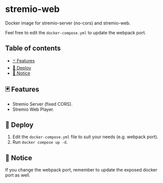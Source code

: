# stremio-web

Docker image for stremio-server (no-cors) and stremio-web.

Feel free to edit the `docker-compose.yml` to update the webpack port.

## Table of contents

- [🃏 Features](#-features)
- [🚀 Deploy](#-deploy)
- [📜 Notice](#-notice)

## 🃏 Features

- Stremio Server (fixed CORS).
- Stremio Web Player.

## 🚀 Deploy

1. Edit the `docker-compose.yml` file to suit your needs (e.g. webpack port).
2. Run `docker compose up -d`.

## 📜 Notice

If you change the webpack port, remember to update the exposed docker port as well.
